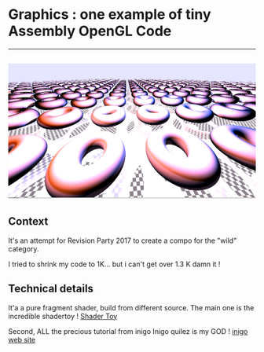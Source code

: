# Graphics : one example of tiny Assembly OpenGL Code
---
![Image screen shot](./screen-shot.png)
---

## Context

It's an attempt for Revision Party 2017 to create a compo for the "wild" category.

I tried to shrink my code to 1K... but i can't get over 1.3 K damn it ! 

## Technical details

It'a a pure fragment shader, build from different source.
The main one is the incredible shadertoy ! [Shader Toy](https://www.shadertoy.com/)

Second, ALL the precious tutorial from inigo
Inigo quilez is my GOD ! [inigo web site](http://www.iquilezles.org/apps/index.htm)

